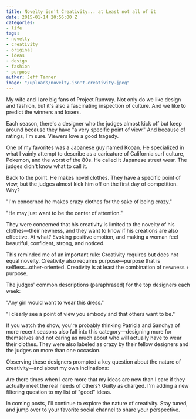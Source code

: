 ```yaml
---
title: Novelty isn't Creativity... at Least not all of it
date: 2015-01-14 20:56:00 Z
categories:
- life
tags:
- novelty
- creativity
- original
- ideas
- design
- fashion
- purpose
author: Jeff Tanner
image: "/uploads/novelty-isn't-creativity.jpeg"
---
```


My wife and I are big fans of Project Runway. Not only do we like design and fashion, but it's also a fascinating inspection of culture. And we like to predict the winners and losers.

Each season, there's a designer who the judges almost kick off but keep around because they have "a very specific point of view." And because of ratings, I'm sure. Viewers love a good tragedy.<!-- more -->

One of my favorites was a Japanese guy named Kooan. He specialized in what I vainly attempt to describe as a caricature of California surf culture, Pokemon, and the worst of the 80s. He called it Japanese street wear. The judges didn't know what to call it.

Back to the point. He makes novel clothes. They have a specific point of view, but the judges almost kick him off on the first day of competition. Why?

"I'm concerned he makes crazy clothes for the sake of being crazy."

"He may just want to be the center of attention."

They were concerned that his creativity is limited to the novelty of his clothes—their newness, and they want to know if his creations are also effective. At what? Evoking positive emotion, and making a woman feel beautiful, confident, strong, and noticed.

This reminded me of an important rule: Creativity requires but does not equal novelty. Creativity also requires purpose—purpose that is selfless...other-oriented. Creativity is at least the combination of newness + purpose.

The judges' common descriptions (paraphrased) for the top designers each week:

"Any girl would want to wear this dress."

"I clearly see a point of view you embody and that others want to be."

If you watch the show, you're probably thinking Patricia and Sandhya of more recent seasons also fall into this category—designing more for themselves and not caring as much about who will actually have to wear their clothes. They were also labeled as crazy by their fellow designers and the judges on more than one occasion.

Observing these designers prompted a key question about the nature of creativity—and about my own inclinations:

Are there times when I care more that my ideas are new than I care if they actually meet the real needs of others? Guilty as charged. I'm adding a new filtering question to my list of "good" ideas.

In coming posts, I'll continue to explore the nature of creativity. Stay tuned, and jump over to your favorite social channel to share your perspective.
